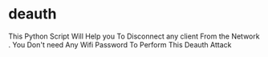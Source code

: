 # deauth
This Python Script Will Help you To Disconnect any client From the Network . You Don't need Any Wifi Password To Perform This Deauth Attack
